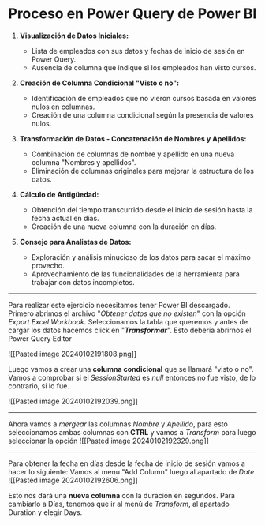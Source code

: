 # Proceso en Power Query de Power BI

1. **Visualización de Datos Iniciales:**
   - Lista de empleados con sus datos y fechas de inicio de sesión en Power Query.
   - Ausencia de columna que indique si los empleados han visto cursos.

2. **Creación de Columna Condicional "Visto o no":**
   - Identificación de empleados que no vieron cursos basada en valores nulos en columnas.
   - Creación de una columna condicional según la presencia de valores nulos.

3. **Transformación de Datos - Concatenación de Nombres y Apellidos:**
   - Combinación de columnas de nombre y apellido en una nueva columna "Nombres y apellidos".
   - Eliminación de columnas originales para mejorar la estructura de los datos.

4. **Cálculo de Antigüedad:**
   - Obtención del tiempo transcurrido desde el inicio de sesión hasta la fecha actual en días.
   - Creación de una nueva columna con la duración en días.

5. **Consejo para Analistas de Datos:**
   - Exploración y análisis minucioso de los datos para sacar el máximo provecho.
   - Aprovechamiento de las funcionalidades de la herramienta para trabajar con datos incompletos.


---
Para realizar este ejercicio necesitamos tener Power BI descargado. Primero abrimos el archivo "*Obtener datos que no existen*" con la opción *Export Excel Workbook*. Seleccionamos la tabla que queremos y antes de cargar los datos hacemos click en "***Transformar***". Esto debería abrirnos el Power Query Editor

![[Pasted image 20240102191808.png]]

Luego vamos a crear una **columna condicional** que se llamará "visto o no". Vamos a comprobar si el *SessionStarted* es *null* entonces no fue visto, de lo contrario, si lo fue.

![[Pasted image 20240102192039.png]]

---
Ahora vamos a *mergear* las columnas *Nombre* y *Apellido*, para esto seleccionamos ambas columnas con **CTRL** y vamos a *Transform* para luego seleccionar la opción 
![[Pasted image 20240102192329.png]]

---
Para obtener la fecha en días desde la fecha de inicio de sesión vamos a hacer lo siguiente: Vamos al menu "Add Column" luego al apartado de *Date*
![[Pasted image 20240102192606.png]]

Esto nos dará una **nueva columna** con la duración en segundos. Para cambiarlo a Días, tenemos que ir al menú de *Transform*, al apartado Duration y elegir Days.

